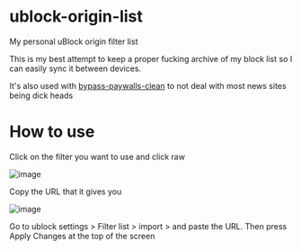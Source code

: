 # ublock-origin-list
My personal uBlock origin filter list

This is my best attempt to keep a proper fucking archive of my block list so I can easily sync it between devices.

It's also used with [bypass-paywalls-clean](https://gitflic.ru/project/magnolia1234/bypass-paywalls-clean-filters/blob/raw?file=bpc-paywall-filter.txt) to not deal with most news sites being dick heads
# How to use
Click on the filter you want to use and click raw

![image](https://github.com/46620/ublock-origin-list/assets/29524794/eff10b33-1675-4f7d-93e4-0b20708d5bfe)

Copy the URL that it gives you

![image](https://github.com/46620/ublock-origin-list/assets/29524794/5fbffdee-d7ca-48b0-8e50-ff79bbe80904)

Go to ublock settings > Filter list > import > and paste the URL. Then press Apply Changes at the top of the screen
